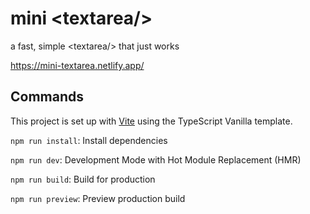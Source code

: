 # mini &lt;textarea/&gt;

a fast, simple &lt;textarea/&gt; that just works

https://mini-textarea.netlify.app/

## Commands

This project is set up with [Vite](https://vite.dev/) using the TypeScript Vanilla template.

`npm run install`: Install dependencies

`npm run dev`: Development Mode with Hot Module Replacement (HMR)

`npm run build`: Build for production

`npm run preview`: Preview production build

